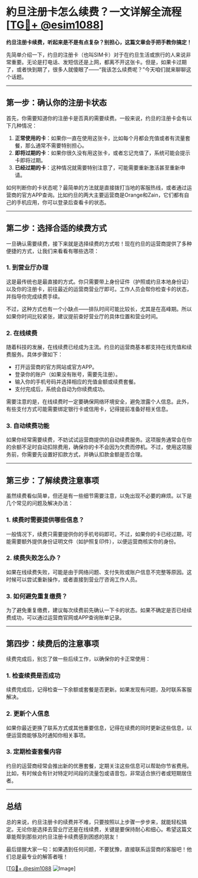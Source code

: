# 約旦注册卡怎么续费？一文详解全流程[[TG💪+ @esim1088](https://t.me/s/esim1088)]

**约旦注册卡续费，听起来是不是有点复杂？别担心，这篇文章会手把手教你搞定！**

先简单介绍一下，约旦的注册卡（也叫SIM卡）对于在约旦生活或旅行的人来说非常重要。无论是打电话、发短信还是上网，都离不开这张卡。但是，如果卡过期了，或者快到期了，很多人就傻眼了——“我该怎么续费呢？”今天咱们就来聊聊这个话题。

---

## **第一步：确认你的注册卡状态**

首先，你需要知道你的注册卡是否真的需要续费。一般来说，约旦的注册卡会有以下几种情况：

1. **正常使用的卡**：如果你一直在使用这张卡，比如每个月都会充值或者有流量套餐，那么通常不需要特别担心。
2. **即将过期的卡**：如果你很久没有用这张卡，或者忘记充值了，系统可能会提示卡即将过期。
3. **已经过期的卡**：这种情况就需要特别注意了，可能需要重新激活甚至重新申请。

如何判断你的卡状态呢？最简单的方法就是直接拨打当地的客服热线，或者通过运营商的官方APP查询。比如约旦的两大主要运营商是Orange和Zain，它们都有自己的手机应用，你可以登录后查看卡的状态。

---

## **第二步：选择合适的续费方式**

一旦确认需要续费，接下来就是选择续费的方式啦！现在约旦的运营商提供了多种便捷的方式，让我们来看看有哪些选项：

### **1. 到营业厅办理**

这是最传统也是最直接的方式。你只需要带上身份证件（护照或约旦本地身份证）以及你的注册卡，前往最近的运营商营业厅即可。工作人员会帮你检查卡的状态，并指导你完成续费手续。

不过，这种方式也有一个小缺点——排队时间可能比较长，尤其是在高峰期。所以如果你时间比较紧张，建议提前查好营业厅的具体位置和营业时间。

### **2. 在线续费**

随着科技的发展，在线续费已经成为主流。约旦的运营商基本都支持在线充值和续费服务。具体步骤如下：

- 打开运营商的官方网站或官方APP。
- 登录你的账户（如果没有账号，需要先注册）。
- 输入你的手机号码并选择相应的充值金额或续费套餐。
- 支付完成后，系统会自动为你续费成功。

需要注意的是，在线续费时一定要确保网络环境安全，避免泄露个人信息。此外，有些支付方式可能需要绑定银行卡或信用卡，记得提前准备好相关信息。

### **3. 自动续费功能**

如果你经常需要续费，不妨试试运营商提供的自动续费服务。这项服务通常会在你的余额不足时自动扣除费用，确保你的卡不会因为欠费而停机。不过，使用这项服务前，你需要先设置好扣款方式，并确认扣款金额是否合理。

---

## **第三步：了解续费注意事项**

虽然续费看似简单，但还是有一些细节需要注意，以免出现不必要的麻烦。以下是几个常见的问题及解决办法：

### **1. 续费时需要提供哪些信息？**

一般情况下，续费只需要提供你的手机号码即可。不过，如果你的卡已经过期，可能需要额外提供身份证明文件（如护照复印件），以便运营商核实你的身份。

### **2. 续费失败怎么办？**

如果在线续费失败，可能是由于网络问题、支付失败或账户信息不完整等原因。这时候可以尝试重新操作，或者直接到营业厅咨询工作人员。

### **3. 如何避免重复缴费？**

为了避免重复缴费，建议每次续费前先确认一下卡的状态。如果不确定是否已经续费成功，可以通过运营商官网或APP查询账单记录。

---

## **第四步：续费后的注意事项**

续费完成后，别忘了做一些后续工作，以确保你的卡正常使用：

### **1. 检查续费是否成功**

续费完成后，记得检查一下余额或套餐是否更新。如果发现有问题，及时联系客服解决。

### **2. 更新个人信息**

如果你最近更换了联系方式或其他重要信息，记得在续费的同时更新这些信息，以便运营商能够及时通知你相关事项。

### **3. 定期检查套餐内容**

约旦的运营商经常会推出新的优惠套餐，定期关注这些信息可以帮助你节省费用。比如，有时候会有针对特定时间段的流量包或语音包，非常适合旅行者或短期居住者。

---

## **总结**

总的来说，约旦注册卡的续费并不难，只要按照以上步骤一步步来，就能轻松搞定。无论你是选择去营业厅还是在线续费，关键是要保持耐心和细心。希望这篇文章能帮到那些对约旦注册卡续费感到困惑的朋友！

最后提醒大家一句：如果遇到任何问题，不要犹豫，直接联系运营商的客服吧！他们总是最专业的解答者哦！

[[TG💪+ @esim1088](https://t.me/s/esim1088) ![Image](https://i.postimg.cc/4NQfJmqS/Snipaste-2025-05-13-00-14-12.png)]